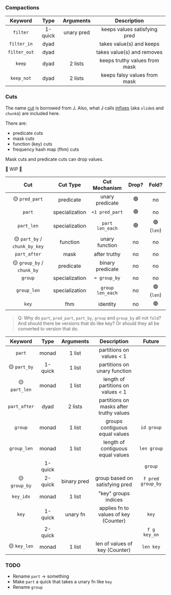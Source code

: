 ### Compactions

|   Keyword    |  Type   | Arguments  |          Description          |
| :----------: | :-----: | :--------: | :---------------------------: |
|   `filter`   | 1-quick | unary pred | keeps values satisfying pred  |
| `filter_in`  |  dyad   |            |   takes value(s) and keeps    |
| `filter_out` |  dyad   |            |  takes value(s) and removes   |
|    `keep`    |  dyad   |  2 lists   | keeps truthy values from mask |
|  `keep_not`  |  dyad   |  2 lists   | keeps falsy values from mask  |

### Cuts

The name [cut](https://code.jsoftware.com/wiki/Vocabulary/semidot) is borrowed from J. Also, what J calls [infixes](https://code.jsoftware.com/wiki/Vocabulary/bslash#dyadic) (aka `slide`s and `chunk`s) are included here.

There are:

* predicate cuts
* mask cuts
* function (key) cuts
* frequency hash map (fhm) cuts

Mask cuts and predicate cuts can drop values.

🚧 WIP 🚧

|             Cut              |    Cut Type    |  Cut Mechanism   | Drop? |   Fold?   |
| :--------------------------: | :------------: | :--------------: | :---: | :-------: |
|        🟡 `pred_part`         |   predicate    | unary predicate  |   🟢   |    no     |
|            `part`            | specialization |  `<1 pred_part`  |   🟢   |    no     |
|          `part_len`          | specialization | `part len_each`  |   🟢   | 🟢 (`len`) |
| 🟡 `part_by` / `chunk_by_key` |    function    |  unary function  |  no   |    no     |
|         `part_after`         |      mask      |   after truthy   |  no   |    no     |
|  🟡 `group_by` / `chunk_by`   |   predicate    | binary predicate |  no   |    no     |
|           `group`            | specialization |   `= group_by`   |  no   |    no     |
|         `group_len`          | specialization | `group len_each` |  no   | 🟢 (`len`) |
|            `key`             |      fhm       |     identity     |  no   |     🟢     |

> Q: Why do `part`, `pred_part`, `part_by`, `group` and `group_by` all not `fold`? And should there be versions that do like key? Or should they all be converted to version that do.

|   Keyword    |  Type   |  Arguments  |               Description               |      Future       |
| :----------: | :-----: | :---------: | :-------------------------------------: | :---------------: |
|    `part`    |  monad  |   1 list    |        partitions on values < 1         |
| 🟡 `part_by`  | 1-quick |   1 list    |      partitions on unary function       |
| 🟡 `part_len` |  monad  |   1 list    |   length of partitions on values < 1    |
| `part_after` |  dyad   |   2 lists   | partitions on masks after truthy values |
|   `group`    |  monad  |   1 list    |     groups contiguous equal values      |    `id group`     |
| `group_len`  |  monad  |   1 list    |    length of contiguous equal values    |    `len group`    |
|              | 1-quick |             |                                         |      `group`      |
| 🟡 `group_by` | 2-quick | binary pred |     group based on satisfying pred      | `f pred group_by` |
|  `key_idx`   |  monad  |   1 list    |          "key" groups indices           |
|    `key`     | 1-quick |  unary fn   |  applies fn to values of key (Counter)  |       `key`       |
|              | 2-quick |             |                                         |   `f g key_on`    |
| 🟡 `key_len`  |  monad  |   1 list    |     len of values of key (Counter)      |     `len key`     |

### TODO

* Rename `part` -> something
* Make `part` a quick that takes a unary fn like `key`
* Rename `group`